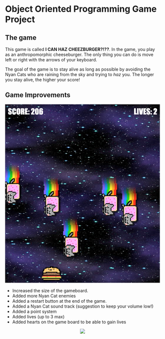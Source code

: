 # Object Oriented Programming Game Project

## The game

This game is called **I CAN HAZ CHEEZBURGER?!??**. In the game, you play as an anthropomorphic cheeseburger. The only thing you can do is move left or right with the arrows of your keyboard.

The goal of the game is to stay alive as long as possible by avoiding the Nyan Cats who are raining from the sky and trying to _haz_ you. The longer you stay alive, the higher your score!

## Game Improvements

<p align="center"><img src="./images/gameplay.png"></p>

- Increased the size of the gameboard.
- Added more Nyan Cat enemies
- Added a restart button at the end of the game.
- Added a Nyan Cat sound track (suggestion to keep your volume low!)
- Added a point system
- Added lives (up to 3 max)
- Added hearts on the game board to be able to gain lives 

<p align="center"><img src="./images/restar.png"></p>



